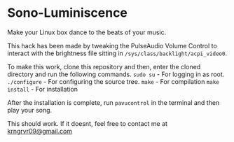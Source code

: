 Sono-Luminiscence
==================

Make your Linux box dance to the beats of your music.

This hack has been made by tweaking the PulseAudio Volume Control to interact with the brightness file sitting in ``/sys/class/backlight/acpi_video0``.

To make this work, clone this repository and then, enter the cloned directory and run the following commands.
``sudo su`` - For logging in as root.
``./configure`` - For configuring the source tree.
``make`` - For compilation
``make install`` - For installation

After the installation is complete, run ``pavucontrol`` in the terminal and then play your song.

This should work. If it doesnt, feel free to contact me at krngrvr09@gmail.com


